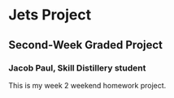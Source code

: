 # Jets Project 
## Second-Week Graded Project
### Jacob Paul, Skill Distillery student

This is my week 2 weekend homework project.